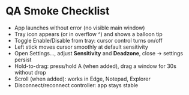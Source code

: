 ﻿# QA Smoke Checklist

- App launches without error (no visible main window)
- Tray icon appears (or in overflow ^) and shows a balloon tip
- Toggle Enable/Disable from tray: cursor control turns on/off
- Left stick moves cursor smoothly at default sensitivity
- Open Settings…, adjust **Sensitivity** and **Deadzone**, close → settings persist
- Hold-to-drag: press/hold A (when added), drag a window for 30s without drop
- Scroll (when added): works in Edge, Notepad, Explorer
- Disconnect/reconnect controller: app stays stable
